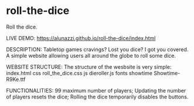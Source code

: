 # roll-the-dice
Roll the dice.

LIVE DEMO:
  https://alunazzi.github.io/roll-the-dice/index.html

DESCRIPTION:
  Tabletop games cravings? Lost you dice? I got you covered.
  A simple website allowing users all around the globe to roll some dice.

WEBSITE STRUCTURE:
  The structure of the wesbsite is very simple:
    index.html
    css
      roll_the_dice.css
    js
      dieroller.js
    fonts
      showtime
        Showtime-R9Ke.ttf

FUNCTIONALITIES:
  99 maximum number of players;
  Updating the number of players resets the dice;
  Rolling the dice temporarily disables the buttons.
